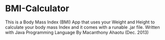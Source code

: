 # BMI-Calculator
This is a Body Mass Index (BMI) App that uses your Weight and Height to calculate your body mass Index and it comes with a runable .jar file. Written with Java Programming Language By Macanthony Ahaotu (Dec. 2013)
